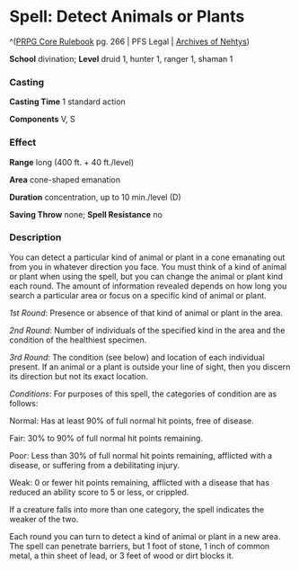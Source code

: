 # Spell: Detect Animals or Plants

^([PRPG Core Rulebook][ss-detect-animals-or-plants] pg. 266 | PFS Legal | [Archives of Nehtys][sn-detect-animals-or-plants])

**School** divination; **Level** druid 1, hunter 1, ranger 1, shaman 1

### Casting

**Casting Time** 1 standard action  

**Components** V, S

### Effect

**Range** long (400 ft. + 40 ft./level)  

**Area** cone-shaped emanation  

**Duration** concentration, up to 10 min./level (D)  

**Saving Throw** none; **Spell Resistance** no

### Description

You can detect a particular kind of animal or plant in a cone emanating out from you in whatever direction you face. You must think of a kind of animal or plant when using the spell, but you can change the animal or plant kind each round. The amount of information revealed depends on how long you search a particular area or focus on a specific kind of animal or plant.  

_1st Round_: Presence or absence of that kind of animal or plant in the area.  

_2nd Round_: Number of individuals of the specified kind in the area and the condition of the healthiest specimen.  

_3rd Round_: The condition (see below) and location of each individual present. If an animal or a plant is outside your line of sight, then you discern its direction but not its exact location.  

_Conditions_: For purposes of this spell, the categories of condition are as follows:  

Normal: Has at least 90% of full normal hit points, free of disease.  

Fair: 30% to 90% of full normal hit points remaining.  

Poor: Less than 30% of full normal hit points remaining, afflicted with a disease, or suffering from a debilitating injury.  

Weak: 0 or fewer hit points remaining, afflicted with a disease that has reduced an ability score to 5 or less, or crippled.  

If a creature falls into more than one category, the spell indicates the weaker of the two.  

Each round you can turn to detect a kind of animal or plant in a new area. The spell can penetrate barriers, but 1 foot of stone, 1 inch of common metal, a thin sheet of lead, or 3 feet of wood or dirt blocks it.

[ss-detect-animals-or-plants]: http://paizo.com/pathfinderRPG/v57
[sn-detect-animals-or-plants]: http://www.archivesofnethys.com/SpellDisplay.aspx?ItemName=Detect%20Animals%20or%20Plants
